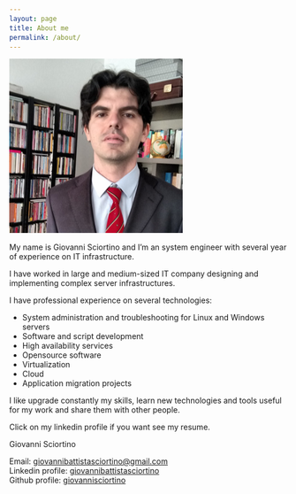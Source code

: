 ```yaml
---
layout: page
title: About me
permalink: /about/
---
```



![my photo](/assets/about.markdown_img1.jpg)

My name is Giovanni Sciortino and I’m an system engineer with several year of experience on IT infrastructure.

I have worked in large and medium-sized IT company designing and implementing complex server infrastructures.

I have professional experience on several technologies:

- System administration and troubleshooting for Linux and Windows servers
- Software and script development
- High availability services
- Opensource software
- Virtualization
- Cloud
- Application migration projects

I like upgrade constantly my skills, learn new technologies and tools useful for my work and share them with other people.

Click on my linkedin profile if you want see my resume.

Giovanni Sciortino

Email: [giovannibattistasciortino@gmail.com](mailto:giovannibattistasciortino@gmail.com)  
Linkedin profile: [giovannibattistasciortino](https://www.linkedin.com/in/giovannibattistasciortino/)  
Github profile: [giovannisciortino](https://github.com/giovannisciortino/)  

